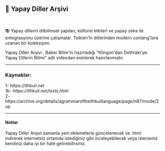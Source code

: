 <h2>🧠 Yapay Diller Arşivi</h2><br>
<p>📚 Yapay dillerin dilbilimsel yapıları, kültürel etkileri ve yapay zeka ile entegrasyonu üzerine çalışmalar. Tolkien'in dillerinden modern conlang'lara uzanan bir koleksiyon.</p>
<p>Yapay Diller Arşivi , <span>Baber Bilim</span>'in hazırladığı <span>"Klingon'dan Dothraki'ye: Yapay Dillerin Bilimi"</span> adlı videodan esinlerek hazırlanmıştır.</p>
<hr>
<h3>Kaynaklar:</h3>
1- https://ithkuil.net<br>
   <em>1b- https://ithkuil.net/texts.html</em><br>
2- https://archive.org/details/agrammaroftheithkuillanguage/page/n87/mode/2up<br>
<hr>
<h4>Notlar</h4>
Yapay Diller Arşivi zamanla yeni eklemelerle güncelenecek ve .html indirerek internetsiz ortamda istediğiniz gibi inceleyebilecek veya isterseniz kendiniz daha iyi bir hale getirebilirsiniz.
